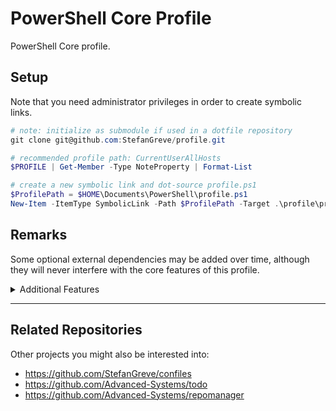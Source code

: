 # PowerShell Core Profile

PowerShell Core profile.

## Setup

Note that you need administrator privileges in order to create symbolic links.

```powershell
# note: initialize as submodule if used in a dotfile repository
git clone git@github.com:StefanGreve/profile.git

# recommended profile path: CurrentUserAllHosts
$PROFILE | Get-Member -Type NoteProperty | Format-List

# create a new symbolic link and dot-source profile.ps1
$ProfilePath = $HOME\Documents\PowerShell\profile.ps1
New-Item -ItemType SymbolicLink -Path $ProfilePath -Target .\profile\profile.ps1
```

## Remarks

Some optional external dependencies may be added over time, although they will never
interfere with the core features of this profile.

<details>
<summary>Additional Features</summary>

## Winfetch

Created an alias for [`winfetch`](https://github.com/kiedtl/winfetch) as a faster
replacement for `neofetch` on Windows.

```powershell
Install-Script -Name pwshfetch-test-1 -Scope CurrentUser
```

</details>

---

## Related Repositories

Other projects you might also be interested into:

- https://github.com/StefanGreve/confiles
- https://github.com/Advanced-Systems/todo
- https://github.com/Advanced-Systems/repomanager
